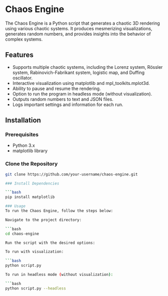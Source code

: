 # Chaos Engine

The Chaos Engine is a Python script that generates a chaotic 3D rendering using various chaotic systems. It produces mesmerizing visualizations, generates random numbers, and provides insights into the behavior of complex systems.

## Features

- Supports multiple chaotic systems, including the Lorenz system, Rössler system, Rabinovich-Fabrikant system, logistic map, and Duffing oscillator.
- Interactive visualization using matplotlib and mpl_toolkits.mplot3d.
- Ability to pause and resume the rendering.
- Option to run the program in headless mode (without visualization).
- Outputs random numbers to text and JSON files.
- Logs important settings and information for each run.


## Installation

### Prerequisites

- Python 3.x
- matplotlib library

### Clone the Repository

```bash
git clone https://github.com/your-username/chaos-engine.git

### Install Dependencies

```bash
pip install matplotlib

### Usage
To run the Chaos Engine, follow the steps below:

Navigate to the project directory:

```bash
cd chaos-engine

Run the script with the desired options:

To run with visualization:

```bash
python script.py

To run in headless mode (without visualization):

```bash
python script.py --headless
